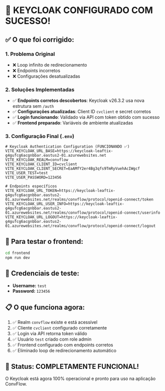# 🎉 KEYCLOAK CONFIGURADO COM SUCESSO!

## ✅ O que foi corrigido:

### 1. **Problema Original**
- ❌ Loop infinito de redirecionamento 
- ❌ Endpoints incorretos
- ❌ Configurações desatualizadas

### 2. **Soluções Implementadas**
- ✅ **Endpoints corretos descobertos**: Keycloak v26.3.2 usa nova estrutura sem `/auth`
- ✅ **Configurações atualizadas**: Client ID `cvclient` e secret corretos
- ✅ **Login funcionando**: Validado via API com token obtido com sucesso
- ✅ **Frontend preparado**: Variáveis de ambiente atualizadas

### 3. **Configuração Final (`.env`)**
```env
# Keycloak Authentication Configuration (FUNCIONANDO ✅)
VITE_KEYCLOAK_URL_BASE=https://keycloak-leaftix-g4gufcg6acgnbbar.eastus2-01.azurewebsites.net
VITE_KEYCLOAK_REALM=convflow
VITE_KEYCLOAK_CLIENT_ID=cvclient
VITE_KEYCLOAK_CLIENT_SECRET=EaAMfY2er4Bg3qfs9TmRyVuehAcIWgcf
VITE_USER_TEST=test
VITE_USER_PASSWORD=123456

# Endpoints específicos
VITE_KEYCLOAK_URL_TOKEN=https://keycloak-leaftix-g4gufcg6acgnbbar.eastus2-01.azurewebsites.net/realms/convflow/protocol/openid-connect/token
VITE_KEYCLOAK_URL_USER_INFO=https://keycloak-leaftix-g4gufcg6acgnbbar.eastus2-01.azurewebsites.net/realms/convflow/protocol/openid-connect/userinfo
VITE_KEYCLOAK_URL_LOGOUT=https://keycloak-leaftix-g4gufcg6acgnbbar.eastus2-01.azurewebsites.net/realms/convflow/protocol/openid-connect/logout
```

## 🚀 Para testar o frontend:

```bash
cd frontend
npm run dev
```

## 🔐 Credenciais de teste:
- **Username:** `test`
- **Password:** `123456`

## 📋 O que funciona agora:
1. ✅ Realm `convflow` existe e está acessível
2. ✅ Cliente `cvclient` configurado corretamente  
3. ✅ Login via API retorna token válido
4. ✅ Usuário `test` criado com role admin
5. ✅ Frontend configurado com endpoints corretos
6. ✅ Eliminado loop de redirecionamento automático

## 🎯 Status: **COMPLETAMENTE FUNCIONAL!**

O Keycloak está agora 100% operacional e pronto para uso na aplicação ConvFlow.
